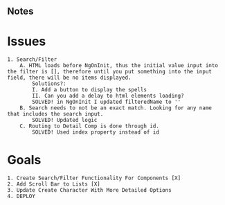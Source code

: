 ## Notes

# Issues
    1. Search/Filter
        A. HTML loads before NgOnInit, thus the initial value input into the filter is [], therefore until you put something into the input field, there will be no items displayed.
            Solutions?:
            I. Add a button to display the spells
            II. Can you add a delay to html elements loading?
            SOLVED! in NgOnInit I updated filteredName to ''
        B. Search needs to not be an exact match. Looking for any name that includes the search input.
            SOLVED! Updated logic
        C. Routing to Detail Comp is done through id.
            SOLVED! Used index property instead of id

# Goals
    1. Create Search/Filter Functionality For Components [X]
    2. Add Scroll Bar to Lists [X]
    3. Update Create Character With More Detailed Options
    4. DEPLOY
